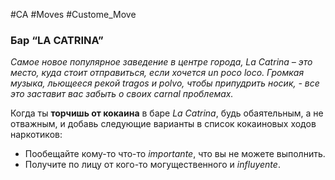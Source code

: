 #CA #Moves #Custome_Move

### Бар “LA CATRINA”
*Самое новое популярное заведение в центре города, La Catrina – это место, куда стоит отправиться, если хочется un poco loco. Громкая музыка, льющееся рекой tragos и polvo, чтобы припудрить носик, - все это заставит вас забыть о своих carnal проблемах.*

Когда ты **торчишь от кокаина** в баре *La Catrina*, будь обаятельным, а не отважным, и добавь следующие варианты в список кокаиновых ходов наркотиков: 
-  Пообещайте кому-то что-то *importante*, что вы не можете выполнить. 
-  Получите по лицу от кого-то могущественного и *influyente*.